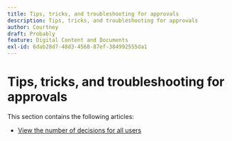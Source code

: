 ```yaml
---
title: Tips, tricks, and troubleshooting for approvals
description: Tips, tricks, and troubleshooting for approvals
author: Courtney
draft: Probably
feature: Digital Content and Documents
exl-id: 6dab28d7-48d3-4568-87ef-384992555da1
---
```

# Tips, tricks, and troubleshooting for approvals

This section contains the following articles:

* [View the number of decisions for all users](/help/quicksilver/review-and-approve-work/tips-tricks-troubleshooting-approvals/view-number-of-decisions-for-users.md)
